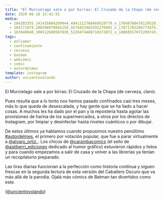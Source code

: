 ```yaml
---
title: "El Murcielago sale a por birras: El Cruzado de la Chapa (de cerveza, claro)"
date: 2020-06-18 15:41:55
media: 
  - 104203355_141435004209944_4941112788469529779_n_17848780478129520.jpg
  - 104171079_280398970045158_4574453482591276901_n_17871702268773475.jpg
  - 103940848_306512680507836_5228474488710372872_n_18068557072209743.jpg
tags: 
  - poliamor
  - confinamiento
  - cerveza
  - batman
  - webcomic
  - comic
  - autordelmes
template: instagram
author: uncientovolando
---
```


El Murcielago sale a por birras: El Cruzado de la Chapa (de cerveza, claro).


Pues resulta que a lo tonto nos hemos pasado confinados casi tres meses, más lo que queda de desescalada, y hay gente que se ha liado a hacer cosas. A muchos les ha dado por el pan y la repostería hasta agotar las provisiones de harina de los supermercados, a otros por los directos de Instagram, por limpiar y desinfectar hasta niveles cuánticos o por dibujar.


De estos últimos ya hablamos cuando propusimos nuestro penúltimo [#autordelmes](/tags/autordelmes), el primero por votación popular, que fue a parar virtualmente a [@alvaro_ortiz](https://instagram.com/alvaro_ortiz)_. Los chicos de [@carambacomics](https://instagram.com/carambacomics) (el sello de [@astiberri_ediciones](https://instagram.com/astiberri_ediciones) dedicado al humor gráfico) estuvieron rápidos y listos y para cuando empezamos a salir de casa y volver a las librerías ya tenían un recopilatorio preparado.


Las tiras diarias funcionan a la perfección como historia continua y siguen frescas en la segunda lectura de esta versión del Caballero Oscuro que va más allá de la parodia. Ojalá más cómics de Batman tan divertidos como este.


([@uncientovolando](https://instagram.com/uncientovolando))







